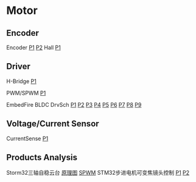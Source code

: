 # Motor
## Encoder
Encoder
[P1](https://user-images.githubusercontent.com/32056331/112433924-e063d700-8d7d-11eb-9915-9475f78eb9a4.png)
[P2](https://user-images.githubusercontent.com/32056331/112433959-ec4f9900-8d7d-11eb-9b58-32233ac91ec5.png)
Hall
[P1](https://user-images.githubusercontent.com/32056331/113250808-c41ee780-92f3-11eb-8e23-5d848ea15d42.png)

## Driver
H-Bridge
[P1](https://user-images.githubusercontent.com/32056331/116339443-00206c00-a810-11eb-918b-7011c66e76bf.png)

PWM/SPWM
[P1](https://user-images.githubusercontent.com/32056331/112958288-e50cfe80-9174-11eb-9361-bb233bdbce91.png)

EmbedFire BLDC DrvSch
[P1](https://user-images.githubusercontent.com/32056331/112434197-405a7d80-8d7e-11eb-8b98-2e6a4eac4bcd.png)
[P2](https://user-images.githubusercontent.com/32056331/112434202-42bcd780-8d7e-11eb-9669-2228633c9f75.png)
[P3](https://user-images.githubusercontent.com/32056331/112434206-43556e00-8d7e-11eb-8778-bd7f0d101a11.png)
[P4](https://user-images.githubusercontent.com/32056331/112434207-43ee0480-8d7e-11eb-858a-c321780ec052.png)
[P5](https://user-images.githubusercontent.com/32056331/112434209-451f3180-8d7e-11eb-9873-9a288a0676d8.png)
[P6](https://user-images.githubusercontent.com/32056331/112434213-45b7c800-8d7e-11eb-9eda-9d48f5da2c0f.png)
[P7](https://user-images.githubusercontent.com/32056331/112434214-46505e80-8d7e-11eb-935e-02e624c11483.png)
[P8](https://user-images.githubusercontent.com/32056331/112434218-46e8f500-8d7e-11eb-8cf8-015b4ac04e6b.png)
[P9](https://user-images.githubusercontent.com/32056331/112434220-47818b80-8d7e-11eb-87c6-f882674719d8.png)

## Voltage/Current Sensor
CurrentSense
[P1](https://user-images.githubusercontent.com/32056331/112567653-2f604980-8e1c-11eb-8d60-7a7c1d410725.png)


## Products Analysis
Storm32三轴自稳云台
[原理图](https://user-images.githubusercontent.com/32056331/112800734-a0189780-90a2-11eb-97fd-ee5a5bdc3293.png)
[SPWM]()
STM32步进电机可变焦镜头控制
[P1](https://user-images.githubusercontent.com/32056331/117523993-f526c200-afed-11eb-8c13-46ce8cde076f.png)
[P2](https://user-images.githubusercontent.com/32056331/117523998-066fce80-afee-11eb-9f3e-129307888994.png)
